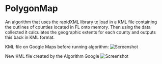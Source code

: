# PolygonMap

An algorithm that uses the rapidXML library to load in a KML file containing the outlines of counties located in FL onto memory. Then using the data collected it calculates the geographic extents for each county and outputs this back in KML format.

KML file on Google Maps before running algorithm:
![Screenshot](MetalDetector_pinLayout.png)

New KML file created by the Algorithm Google
![Screenshot](MetalDetector_pinLayout.png)
